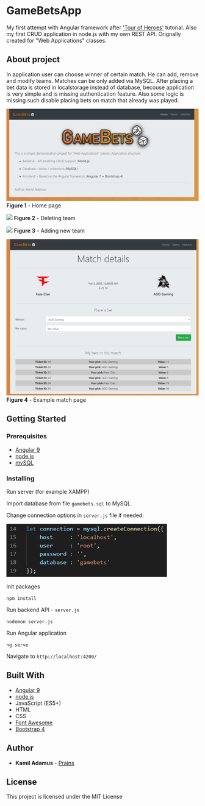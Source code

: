 # GameBetsApp

My first attempt with Angular framework after ['Tour of Heroes'](https://angular.io/tutorial) tutorial. Also my first CRUD application in node.js with my own REST API. Orignally created for "Web Applications" classes.

## About project

In application user can choose winner of certain match. He can add, remove and modify teams. Matches can be only added via MySQL. After placing a bet data is stored in localstorage instead of database, becouse application is very simple and is missing authentication feature. Also some logic is missing such disable placing bets on match that already was played.

![](2020-02-23-17-52-34.png)
**Figure 1** - Home page

![](http://g.recordit.co/Ihmz8t3P7q.gif)
**Figure 2** - Deleting team

![](http://g.recordit.co/UFGMCFYCxh.gif)
**Figure 3** - Adding new team

![](2020-02-23-18-02-16.png)
**Figure 4** - Example match page

## Getting Started

### Prerequisites

* [Angular 9](https://angular.io/)
* [node.js](https://nodejs.org/en/)
* [mySQL](https://www.mysql.com/)

### Installing

Run server (for example XAMPP)

Import database from file `gamebets.sql` to MySQL

Change connection options in `server.js` file if needed:

![](2020-02-23-17-37-04.png)

Init packages

```
npm install
```

Run backend API - `server.js`

```
nodemon server.js
```

Run Angular application

```
ng serve
```

Navigate to `http://localhost:4200/`

## Built With

* [Angular 9](https://angular.io/)
* [node.js](https://nodejs.org/en/)
* JavaScript (ES5+)
* HTML
* CSS
* [Font Awesome](https://fontawesome.com/)
* [Bootstrap 4](https://getbootstrap.com/)

## Author

* **Kamil Adamus** - [Prajns](https://github.com/prajns)

## License

This project is licensed under the MIT License
